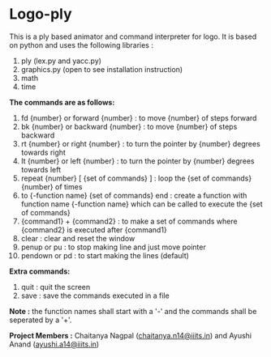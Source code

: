 # Logo-ply
This is a ply based animator and command interpreter for logo.
It is based on python and uses the following libraries :
1. ply (lex.py and yacc.py)
2. graphics.py (open to see installation instruction)
3. math
4. time

**The commands are as follows:**
1. fd {number} or forward {number} : to move {number} of steps forward
2. bk {number} or backward {number} : to move {number} of steps backward
3. rt {number} or right {number} : to turn the pointer by {number} degrees towards right
4. lt {number} or left {number} : to turn the pointer by {number} degrees towards left
5. repeat {number} [ {set of commands} ] : loop the {set of commands} {number} of times
6. to {-function name} {set of commands} end : create a function with function name {-function name} which can be called to execute the {set of commands}
7. {command1} + {command2} : to make a set of commands where {command2} is executed after {command1}
8. clear : clear and reset the window
9. penup or pu : to stop making line and just move pointer
10. pendown or pd : to start making the lines (default)

**Extra commands:**
1. quit : quit the screen
2. save : save the commands executed in a file

**Note :** the function names shall start with a '-' and the commands shall be seperated by a '+'. 

**Project Members :** Chaitanya Nagpal (chaitanya.n14@iiits.in) and Ayushi Anand (ayushi.a14@iiits.in)
